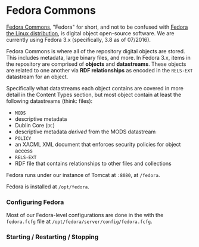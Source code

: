 # Fedora Commons

[Fedora Commons](http://fedorarepository.org/), "Fedora" for short, and not to be confused with [Fedora the Linux distribution](https://getfedora.org/), is digital object open-source software.  We are currently using Fedora 3.x (specifically, 3.8 as of 07/2016).

Fedora Commons is where all of the repository digital objects are stored.  This includes metadata, large binary files, and more.  In Fedora 3.x, items in the repository are comprised of **objects** and **datastreams**.  These objects are related to one another via **RDF relationships** as encoded in the `RELS-EXT` datastream for an object.

Specifically what datastreams each object contains are covered in more detail in the Content Types section, but most object contain at least the following datastreams (think: files):

* `MODS`
 * descriptive metadata
* Dublin Core (`DC`)
 * descriptive metadata *derived* from the MODS datastream
* `POLICY`
 * an XACML XML document that enforces security policies for object access
* `RELS-EXT`
 * RDF file that contains relationships to other files and collections

Fedora runs under our instance of Tomcat at `:8080`, at `/fedora`.   

Fedora is installed at `/opt/fedora`.

### Configuring Fedora
Most of our Fedora-level configurations are done in the with the `fedora.fcfg` file at `/opt/fedora/server/config/fedora.fcfg`.

### Starting / Restarting / Stopping
